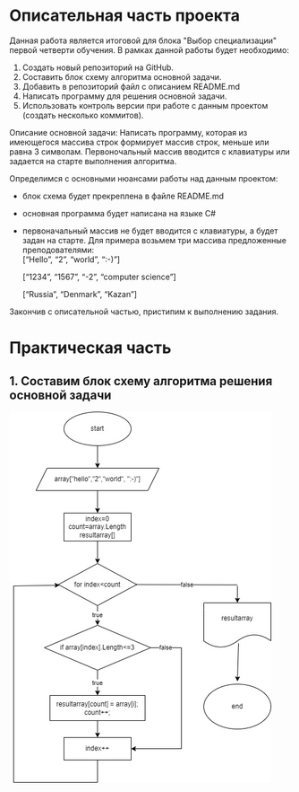# Описательная часть проекта
Данная работа является итоговой для блока "Выбор специализации" первой четверти обучения. В рамках данной работы будет необходимо:  
1. Создать новый репозиторий на GitHub.  
2. Составить блок схему алгоритма основной задачи.  
3. Добавить в репозиторий файл с описанием README.md  
4. Написать программу для решения основной задачи.  
5. Использовать контроль версии при работе с данным проектом (создать несколько коммитов).  

Описание основной задачи: Написать программу, которая из имеющегося массива строк формирует массив строк, меньше или равна 3 символам. Первоночальный массив вводится с клавиатуры или задается на старте выполнения алгоритма.  

Определимся с основными нюансами работы над данным проектом:  
 - блок схема будет прекреплена в файле README.md  
 - основная программа будет написана на языке С#  
 - первоначальный массив не будет вводится с клавиатуры, а будет задан на старте. Для примера возьмем три массива предложенные преподователями:  
 [“Hello”, “2”, “world”, “:-)”]   

   [“1234”, “1567”, “-2”, “computer science”]   

   [“Russia”, “Denmark”, “Kazan”]     


 Закончив с описательной частью, пристипим к выполнению задания.  

 # Практическая часть
 ## 1. Составим блок схему алгоритма решения основной задачи  
 ![ Блок схема программы ](/image/algoritm.jpg)



